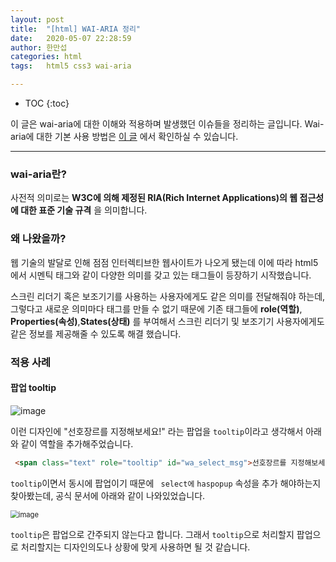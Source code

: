 ```yaml
---
layout: post
title:  "[html] WAI-ARIA 정리"
date:   2020-05-07 22:28:59
author: 한만섭
categories: html
tags:	html5 css3 wai-aria

---
```


* TOC
{:toc}


이 글은 wai-aria에 대한 이해와 적용하며 발생했던 이슈들을 정리하는 글입니다. Wai-aria에 대한 기본 사용 방법은 [이 글](http://viewoss.navercorp.com/UIT/moapp_a11y/blob/master/doc/aria.html) 에서 확인하실 수 있습니다. 

***

### wai-aria란?

사전적 의미로는  **W3C에 의해 제정된 RIA(Rich Internet Applications)의 웹 접근성에 대한 표준 기술 규격** 을 의미합니다. 



### 왜 나왔을까? 

웹 기술의 발달로 인해 점점 인터렉티브한 웹사이트가 나오게 됐는데 이에 따라 html5 에서 시멘틱 태그와 같이 다양한 의미를 갖고 있는 태그들이 등장하기 시작했습니다. 

스크린 리더기 혹은 보조기기를 사용하는 사용자에게도 같은 의미를 전달해줘야 하는데, 그렇다고 새로운 의미마다 태그를 만들 수 없기 때문에 기존 태그들에 **role(역할)**, **Properties(속성)**,**States(상태)** 를 부여해서 스크린 리더기 및 보조기기 사용자에게도 같은 정보를 제공해줄 수 있도록 해결 했습니다. 

 

### 적용 사례 

#### 팝업 tooltip 

![image](https://media.oss.navercorp.com/user/17305/files/357bf900-9097-11ea-9050-4aa685c2b50c)

이런 디자인에 "선호장르를 지정해보세요!" 라는 팝업을 `tooltip`이라고 생각해서 아래와 같이 역할을 추가해주었습니다. 

```html
 <span class="text" role="tooltip" id="wa_select_msg">선호장르를 지정해보세요!</span>
```

`tooltip`이면서 동시에 팝업이기 때문에 `  select에 ` `haspopup` 속성을 추가 해야하는지 찾아봤는데, 공식 문서에 아래와 같이 나와있었습니다. 

<img src="https://media.oss.navercorp.com/user/17305/files/85f35680-9097-11ea-9e5b-95929731e667" alt="image" style="zoom:80%;" />

`tooltip`은 팝업으로 간주되지 않는다고 합니다. 그래서 `tooltip`으로 처리할지 팝업으로 처리할지는 디자인의도나 상황에 맞게 사용하면 될 것 같습니다. 